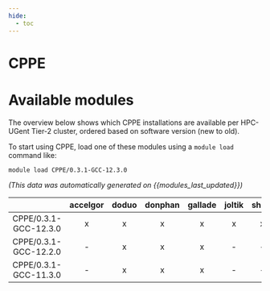 ```yaml
---
hide:
  - toc
---
```


CPPE
====

# Available modules


The overview below shows which CPPE installations are available per HPC-UGent Tier-2 cluster, ordered based on software version (new to old).

To start using CPPE, load one of these modules using a `module load` command like:

```shell
module load CPPE/0.3.1-GCC-12.3.0
```

*(This data was automatically generated on {{modules_last_updated}})*  

| |accelgor|doduo|donphan|gallade|joltik|shinx|skitty|
| :---: | :---: | :---: | :---: | :---: | :---: | :---: | :---: |
|CPPE/0.3.1-GCC-12.3.0|x|x|x|x|x|x|x|
|CPPE/0.3.1-GCC-12.2.0|-|x|x|x|-|-|-|
|CPPE/0.3.1-GCC-11.3.0|-|x|x|x|-|-|-|
